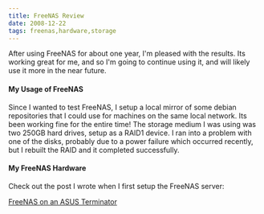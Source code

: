 ```yaml
---
title: FreeNAS Review
date: 2008-12-22
tags: freenas,hardware,storage
---
```

After using FreeNAS for about one year, I'm pleased with the results. Its working great for me, and so I'm going to continue using it, and will likely use it more in the near future.

#### **My Usage of FreeNAS**

Since I wanted to test FreeNAS, I setup a local mirror of some debian repositories that I could use for machines on the same local network. Its been working fine for the entire time! The storage medium I was using was two 250GB hard drives, setup as a RAID1 device. I ran into a problem with one of the disks, probably due to a power failure which occurred recently, but I rebuilt the RAID and it completed successfully.

#### **My FreeNAS Hardware**

Check out the post I wrote when I first setup the FreeNAS server:

<a href="http://www.docunext.com/2007/06/freenas-on-a-asus-terminator-c3/">FreeNAS on an ASUS Terminator</a>

